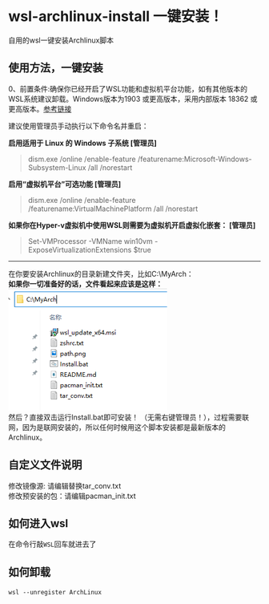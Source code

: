 # wsl-archlinux-install 一键安装！
自用的wsl一键安装Archlinux脚本

## 使用方法，一键安装
 0、前置条件:确保你已经开启了WSL功能和虚拟机平台功能，如有其他版本的WSL系统建议卸载。Windows版本为1903 或更高版本，采用内部版本 18362 或更高版本。[参考链接](https://docs.microsoft.com/zh-cn/windows/wsl/install-manual)     
 
建议使用管理员手动执行以下命令名并重启：    

**启用适用于 Linux 的 Windows 子系统 [管理员]**
>dism.exe /online /enable-feature /featurename:Microsoft-Windows-Subsystem-Linux /all /norestart  

**启用“虚拟机平台”可选功能  [管理员]**
>dism.exe /online /enable-feature /featurename:VirtualMachinePlatform /all /norestart  

**如果你在Hyper-v虚拟机中使用WSL则需要为虚拟机开启虚拟化嵌套：  [管理员]**
>Set-VMProcessor -VMName win10vm -ExposeVirtualizationExtensions $true   

***
在你要安装Archlinux的目录新建文件夹，比如C:\MyArch：  
**如果你一切准备好的话，文件看起来应该是这样：**  
![路径演示](./path.png)    
然后？直接双击运行Install.bat即可安装！ （无需右键管理员！），过程需要联网，因为是联网安装的，所以任何时候用这个脚本安装都是最新版本的Archlinux。    

## 自定义文件说明
修改镜像源: 请编辑替换tar_conv.txt  
修改预安装的包：请编辑pacman_init.txt  

## 如何进入wsl
在命令行敲`WSL`回车就进去了

## 如何卸载
`wsl --unregister ArchLinux`
